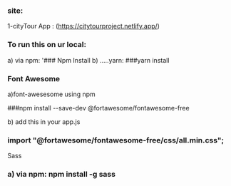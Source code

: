 ### site:
1-cityTour App : (https://citytourproject.netlify.app/)

### To run this on ur local:

a) via npm: 
'### Npm Install
b) .....yarn: 
  ###yarn install


### Font Awesome

a)font-awesesome using npm

  ###npm install --save-dev @fortawesome/fontawesome-free

b) add this in your app.js

### import "@fortawesome/fontawesome-free/css/all.min.css";

Sass

### a) via npm: npm install -g sass
